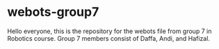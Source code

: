 # webots-group7
 Hello everyone, this is the repository for the webots file from group 7 in Robotics course. Group 7 members consist of Daffa, Andi, and Hafizal.
